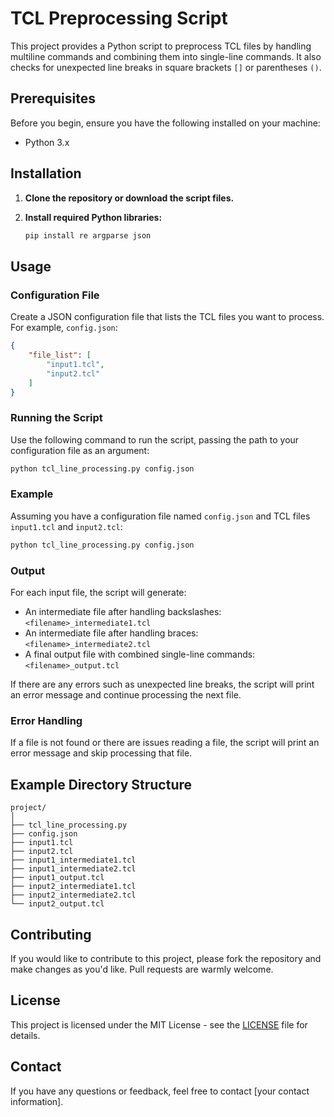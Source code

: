 # TCL Preprocessing Script

This project provides a Python script to preprocess TCL files by handling multiline commands and combining them into single-line commands. It also checks for unexpected line breaks in square brackets `[]` or parentheses `()`.

## Prerequisites

Before you begin, ensure you have the following installed on your machine:
- Python 3.x

## Installation

1. **Clone the repository or download the script files.**

2. **Install required Python libraries:**
   ```sh
   pip install re argparse json
   ```

## Usage

### Configuration File

Create a JSON configuration file that lists the TCL files you want to process. For example, `config.json`:

```json
{
    "file_list": [
        "input1.tcl",
        "input2.tcl"
    ]
}
```

### Running the Script

Use the following command to run the script, passing the path to your configuration file as an argument:

```sh
python tcl_line_processing.py config.json
```

### Example

Assuming you have a configuration file named `config.json` and TCL files `input1.tcl` and `input2.tcl`:

```sh
python tcl_line_processing.py config.json
```

### Output

For each input file, the script will generate:
- An intermediate file after handling backslashes: `<filename>_intermediate1.tcl`
- An intermediate file after handling braces: `<filename>_intermediate2.tcl`
- A final output file with combined single-line commands: `<filename>_output.tcl`

If there are any errors such as unexpected line breaks, the script will print an error message and continue processing the next file.

### Error Handling

If a file is not found or there are issues reading a file, the script will print an error message and skip processing that file.

## Example Directory Structure

```
project/
│
├── tcl_line_processing.py
├── config.json
├── input1.tcl
├── input2.tcl
├── input1_intermediate1.tcl
├── input1_intermediate2.tcl
├── input1_output.tcl
├── input2_intermediate1.tcl
├── input2_intermediate2.tcl
└── input2_output.tcl
```

## Contributing

If you would like to contribute to this project, please fork the repository and make changes as you'd like. Pull requests are warmly welcome.

## License

This project is licensed under the MIT License - see the [LICENSE](LICENSE) file for details.

## Contact

If you have any questions or feedback, feel free to contact [your contact information].
